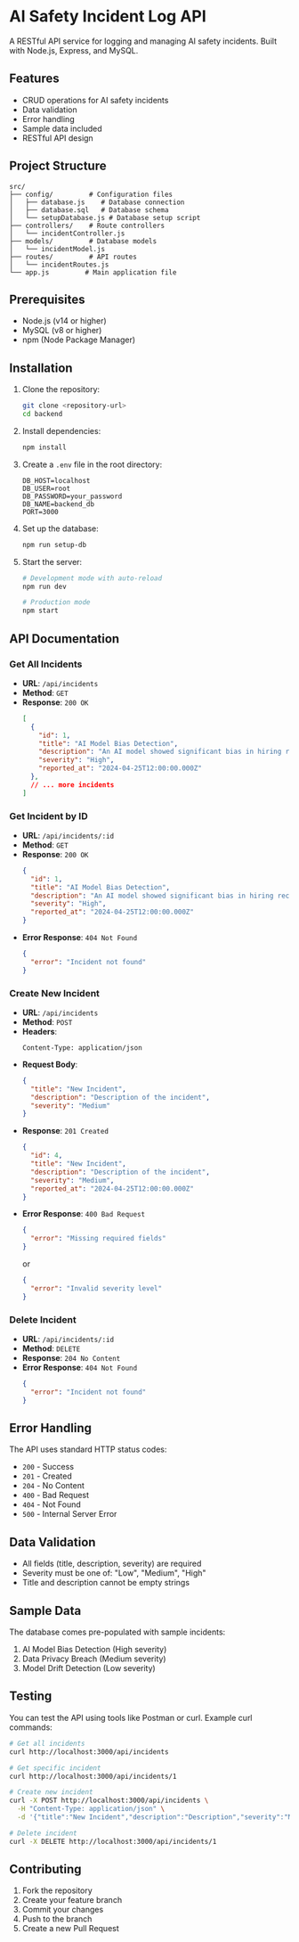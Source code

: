 # AI Safety Incident Log API

A RESTful API service for logging and managing AI safety incidents. Built with Node.js, Express, and MySQL.

## Features

- CRUD operations for AI safety incidents
- Data validation
- Error handling
- Sample data included
- RESTful API design

## Project Structure

```
src/
├── config/         # Configuration files
│   ├── database.js    # Database connection
│   ├── database.sql   # Database schema
│   └── setupDatabase.js # Database setup script
├── controllers/    # Route controllers
│   └── incidentController.js
├── models/         # Database models
│   └── incidentModel.js
├── routes/         # API routes
│   └── incidentRoutes.js
└── app.js         # Main application file
```

## Prerequisites

- Node.js (v14 or higher)
- MySQL (v8 or higher)
- npm (Node Package Manager)

## Installation

1. Clone the repository:
   ```bash
   git clone <repository-url>
   cd backend
   ```

2. Install dependencies:
   ```bash
   npm install
   ```

3. Create a `.env` file in the root directory:
   ```
   DB_HOST=localhost
   DB_USER=root
   DB_PASSWORD=your_password
   DB_NAME=backend_db
   PORT=3000
   ```

4. Set up the database:
   ```bash
   npm run setup-db
   ```

5. Start the server:
   ```bash
   # Development mode with auto-reload
   npm run dev

   # Production mode
   npm start
   ```

## API Documentation

### Get All Incidents
- **URL**: `/api/incidents`
- **Method**: `GET`
- **Response**: `200 OK`
  ```json
  [
    {
      "id": 1,
      "title": "AI Model Bias Detection",
      "description": "An AI model showed significant bias in hiring recommendations...",
      "severity": "High",
      "reported_at": "2024-04-25T12:00:00.000Z"
    },
    // ... more incidents
  ]
  ```

### Get Incident by ID
- **URL**: `/api/incidents/:id`
- **Method**: `GET`
- **Response**: `200 OK`
  ```json
  {
    "id": 1,
    "title": "AI Model Bias Detection",
    "description": "An AI model showed significant bias in hiring recommendations...",
    "severity": "High",
    "reported_at": "2024-04-25T12:00:00.000Z"
  }
  ```
- **Error Response**: `404 Not Found`
  ```json
  {
    "error": "Incident not found"
  }
  ```

### Create New Incident
- **URL**: `/api/incidents`
- **Method**: `POST`
- **Headers**: 
  ```
  Content-Type: application/json
  ```
- **Request Body**:
  ```json
  {
    "title": "New Incident",
    "description": "Description of the incident",
    "severity": "Medium"
  }
  ```
- **Response**: `201 Created`
  ```json
  {
    "id": 4,
    "title": "New Incident",
    "description": "Description of the incident",
    "severity": "Medium",
    "reported_at": "2024-04-25T12:00:00.000Z"
  }
  ```
- **Error Response**: `400 Bad Request`
  ```json
  {
    "error": "Missing required fields"
  }
  ```
  or
  ```json
  {
    "error": "Invalid severity level"
  }
  ```

### Delete Incident
- **URL**: `/api/incidents/:id`
- **Method**: `DELETE`
- **Response**: `204 No Content`
- **Error Response**: `404 Not Found`
  ```json
  {
    "error": "Incident not found"
  }
  ```

## Error Handling

The API uses standard HTTP status codes:
- `200` - Success
- `201` - Created
- `204` - No Content
- `400` - Bad Request
- `404` - Not Found
- `500` - Internal Server Error

## Data Validation

- All fields (title, description, severity) are required
- Severity must be one of: "Low", "Medium", "High"
- Title and description cannot be empty strings

## Sample Data

The database comes pre-populated with sample incidents:
1. AI Model Bias Detection (High severity)
2. Data Privacy Breach (Medium severity)
3. Model Drift Detection (Low severity)

## Testing

You can test the API using tools like Postman or curl. Example curl commands:

```bash
# Get all incidents
curl http://localhost:3000/api/incidents

# Get specific incident
curl http://localhost:3000/api/incidents/1

# Create new incident
curl -X POST http://localhost:3000/api/incidents \
  -H "Content-Type: application/json" \
  -d '{"title":"New Incident","description":"Description","severity":"Medium"}'

# Delete incident
curl -X DELETE http://localhost:3000/api/incidents/1
```

## Contributing

1. Fork the repository
2. Create your feature branch
3. Commit your changes
4. Push to the branch
5. Create a new Pull Request 